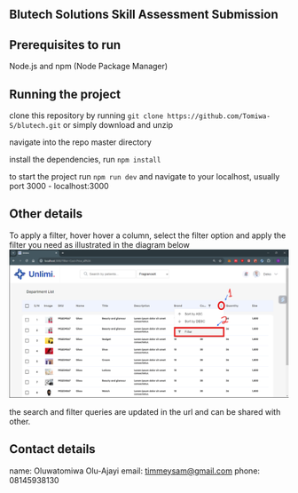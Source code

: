 ## Blutech Solutions Skill Assessment Submission

## Prerequisites to run
Node.js and npm (Node Package Manager)


## Running the project
clone this repository by running `git clone https://github.com/Tomiwa-S/blutech.git`
or simply download and unzip

navigate into the repo master directory

install the dependencies, run `npm install`

to start the project run  `npm run dev`
and navigate to your localhost, usually port 3000 - localhost:3000


## Other details
To apply a filter, hover hover a column, select the filter option and apply the filter you need as illustrated in the diagram below
![FilterLocation](public/filterLocation.png)


the search and filter queries are updated in the url and can be shared with other.


## Contact details
name: Oluwatomiwa Olu-Ajayi
email: timmeysam@gmail.com
phone: 08145938130

